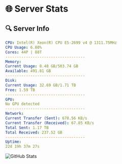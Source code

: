 # 🌐 Server Stats
## 🔍 Server Info
```yaml
CPU: Intel(R) Xeon(R) CPU E5-2699 v4 @ 1311.75MHz
CPU Usage: 6.80%
Cores: 44P | 88T
-----------------------------------
Memory:
Current Usage: 8.48 GB/503.74 GB
Available: 491.81 GB
-----------------------------------
Disk:
Current Usage: 32.69 GB/1.71 TB
Free: 1.59 TB
-----------------------------------
GPU:
No GPU detected
-----------------------------------
Network:
Current Transfer (Sent): 678.56 KB/s
Current Transfer (Received): 67.85 KB/s
Total Sent: 1.17 TB
Total Received: 237.52 GB
-----------------------------------
Uptime:
22d 19h 37m 27s
```
![GitHub Stats](https://img.shields.io/badge/Updated-2025-05-12_12:46:15-blue)